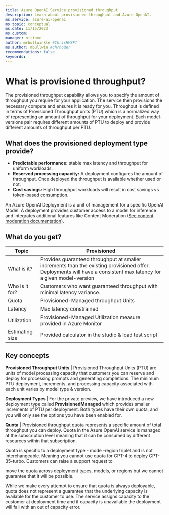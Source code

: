 ```yaml
---
title: Azure OpenAI Service provisioned throughput
description: Learn about provisioned throughput and Azure OpenAI. 
ms.service: azure-ai-openai
ms.topic: conceptual 
ms.date: 11/15/2023
ms.custom: 
manager: nitinme
author: mrbullwinkle #ChrisHMSFT
ms.author: mbullwin #chrhoder
recommendations: false
keywords: 
---
```


# What is provisioned throughput?

The provisioned throughput capability allows you to specify the amount of throughput you require for your application. The service then provisions the necessary compute and ensures it is ready for you. Throughput is defined in terms of Provisioned Throughput units (PTU) which is a normalized way of representing an amount of throughput for your deployment. Each model-versions pair requires different amounts of PTU to deploy and provide different amounts of throughput per PTU.

## What does the provisioned deployment type provide?

- **Predictable performance:** stable max latency and throughput for uniform workloads.
- **Reserved processing capacity:** A deployment configures the amount of throughput. Once deployed the throughput is available whether used or not.
- **Cost savings:** High throughput workloads will result in cost savings vs token-based consumption.

An Azure OpenAI Deployment is a unit of management for a specific OpenAI Model. A deployment provides customer access to a model for inference and integrates additional features like Content Moderation ([See content moderation documentation](content-filter.md)).

## What do you get?

|Topic | Provisioned|
|---|---|
| What is it? | Provides guaranteed throughput at smaller increments than the existing provisioned offer. Deployments will have a consistent max latency for a given model-version |
| Who is it for? | Customers who want guaranteed throughput with minimal latency variance. |
| Quota | Provisioned-Managed throughput Units |
| Latency | Max latency constrained |
| Utilization | Provisioned-Managed Utilization measure provided in Azure Monitor |
| Estimating size | Provided calculator in the studio & load test script |

## Key concepts

**Provisioned Throughput Units** | Provisioned Throughput Units (PTU) are units of model processing capacity that customers you can reserve and deploy for processing prompts and generating completions. The minimum PTU deployment, increments, and processing capacity associated with each unit varies by model type & version.

**Deployment Types** | For the private preview, we have introduced a new deployment type called **ProvisionedManaged** which provides smaller increments of PTU per deployment. Both types have their own quota, and you will only see the options you have been enabled for.

**Quota** | Provisioned throughput quota represents a specific amount of total throughput you can deploy. Quota in the Azure OpenAI service is managed at the subscription level meaning that it can be consumed by different resources within that subscription.

Quota is specific to a deployment type - mode -region triplet and is not interchangeable. Meaning you cannot use quota for GPT-4 to deploy GPT-35-turbo. Customers can raise a support request to

move the quota across deployment types, models, or regions but we cannot guarantee that it will be possible.

While we make every attempt to ensure that quota is always deployable, quota does not represent a guarantee that the underlying capacity is available for the customer to use. The service assigns capacity to the customer at deployment time and if capacity is unavailable the deployment will fail with an out of capacity error.
